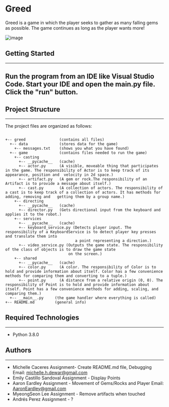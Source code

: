# Greed
Greed is a game in which the player seeks to gather as many falling gems as possible. The game continues as long as the player wants more! 

![image](https://user-images.githubusercontent.com/84346969/155809759-7dc5edd3-d4e2-4a7f-995b-f9a6495d6041.png)

## Getting Started

---

## Run the program from an IDE like Visual Studio Code. Start your IDE and open the main.py file. Click the "run" button.

## Project Structure

---

The project files are organized as follows:

```

+-- greed               (contains all files)
  +-- data              (stores data for the game)
    +-- messages.txt    (shows you what you have found)
  +-- game              (contains files needed to run the game)
    +-- casting
      +-- __pycache__   (cache)
      +-- actor.py      (A visible, moveable thing that participates in the game. The responsibility of Actor is to keep track of its appearance, position and  velocity in 2d space.)
      +-- artifact.py   (A gem or rock.The responsibility of an Artifact is to provide a message about itself.)
      +-- cast.py       (A collection of actors. The responsibility of a cast is to keep track of a collection of actors. It has methods for adding, removing and   getting them by a group name.)
    +-- directing
      +-- __pycache__   (cache)
      +-- director.py   (Gets directional input from the keyboard and applies it to the robot.)
    +-- services
      +-- __pycache__   (cache)
      +-- keyboard_service.py (Detects player input. The responsibility of a KeyboardService is to detect player key presses and translate them into 
                               a point representing a direction.)
      +-- video_service.py (Outputs the game state. The responsibility of the class of objects is to draw the game state 
                            on the screen.)
    +-- shared
      +-- __pycache__   (cache)
      +-- color.py      (A color. The responsibility of Color is to hold and provide information about itself. Color has a few convenience methods for comparing them and converting to a tuple.)
      +-- point.py      (A distance from a relative origin (0, 0). The responsibility of Point is to hold and provide information about itself. Point has a few convenience methods for adding, scaling, and comparing them.)
  +-- __main__.py     (the game handler where everything is called)
+-- README.md         (general info)
```

## Required Technologies

---

- Python 3.8.0

## Authors

---

- Michelle Caceres Assignment- Create README.md file, Debugging Email: michelle.h.dewar@gmail.com
- Emily Castillo Sandoval Assignment - Display Points
- Aaron Eardley Assignment - Movement of Gems/Rocks and Player Email: AaronEardley@gmail.com
- MyeongSeon Lee Assignment - Remove artifacts when touched
- Andrés Perez Assignment - ?
